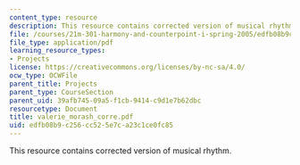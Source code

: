 ```yaml
---
content_type: resource
description: This resource contains corrected version of musical rhythm.
file: /courses/21m-301-harmony-and-counterpoint-i-spring-2005/edfb08b9c256cc525e7ca23c1ce0fc85_valerie_morash_corre.pdf
file_type: application/pdf
learning_resource_types:
- Projects
license: https://creativecommons.org/licenses/by-nc-sa/4.0/
ocw_type: OCWFile
parent_title: Projects
parent_type: CourseSection
parent_uid: 39afb745-09a5-f1cb-9414-c9d1e7b62dbc
resourcetype: Document
title: valerie_morash_corre.pdf
uid: edfb08b9-c256-cc52-5e7c-a23c1ce0fc85
---
```

This resource contains corrected version of musical rhythm.